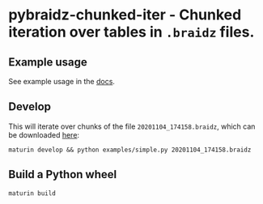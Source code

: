 # pybraidz-chunked-iter - Chunked iteration over tables in `.braidz` files.

## Example usage

See example usage in the
[docs](https://strawlab.github.io/strand-braid/braidz-files.html).

## Develop

This will iterate over chunks of the file `20201104_174158.braidz`, which can be
downloaded [here](https://strawlab-cdn.com/assets/20201104_174158.braidz):

    maturin develop && python examples/simple.py 20201104_174158.braidz

## Build a Python wheel

    maturin build
